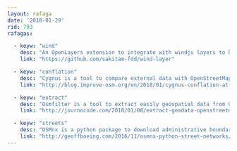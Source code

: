 ```yaml
---
layout: rafaga
date: '2018-01-29'
rid: 793
rafagas:

  - keyw: "wind"
    desc: "An OpenLayers extension to integrate with windjs layers to have direction, temperature and wind speed"
    link: "https://github.com/sakitam-fdd/wind-layer"

  - keyw: "conflation"
    desc: "Cygnus is a tool to compare external data with OpenStreetMap, generating a JOSM XML file with all changes"
    link: "http://blog.improve-osm.org/en/2018/01/cygnus-conflation-at-your-fingertips/"

  - keyw: "extract"
    desc: "Osmfilter is a tool to extract easily geospatial data from OpenStreetMap"
    link: "http://journocode.com/2018/01/08/extract-geodata-openstreetmap-osmfilter/"

  - keyw: "streets"
    desc: "OSMnx is a python package to download administrative boundaries and street networks from OpenStreetMap"
    link: "http://geoffboeing.com/2016/11/osmnx-python-street-networks/"
---
```

